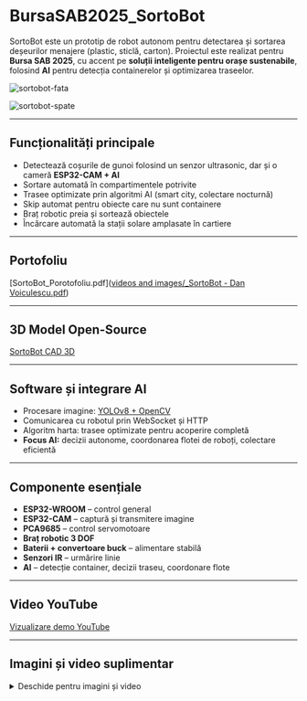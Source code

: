 # BursaSAB2025_SortoBot

SortoBot este un prototip de robot autonom pentru detectarea și sortarea deșeurilor menajere (plastic, sticlă, carton). Proiectul este realizat pentru **Bursa SAB 2025**, cu accent pe **soluții inteligente pentru orașe sustenabile**, folosind **AI** pentru detecția containerelor și optimizarea traseelor.

![sortobot-fata](https://github.com/user-attachments/assets/0be4961a-94c6-4fc7-93eb-86d985d4c41f)

![sortobot-spate](https://github.com/user-attachments/assets/2305cf88-7383-4299-aec0-4dba8b875e03)

---

## Funcționalități principale

- Detectează coșurile de gunoi folosind un senzor ultrasonic, dar și o cameră **ESP32-CAM + AI**
- Sortare automată în compartimentele potrivite
- Trasee optimizate prin algoritmi AI (smart city, colectare nocturnă)
- Skip automat pentru obiecte care nu sunt containere
- Braț robotic preia și sortează obiectele
- Încărcare automată la stații solare amplasate în cartiere

---

## Portofoliu

[SortoBot_Porotofoliu.pdf]([videos and images/_SortoBot - Dan Voiculescu.pdf](https://github.com/Selubipu/SortoBot_Bursa-SAB-2025/blob/main/videos%20and%20images/_SortoBot%20-%20Dan%20Voiculescu.pdf))

---

## 3D Model Open-Source
  
[SortoBot CAD 3D](https://cad.onshape.com/documents/6dcd17111db380910306cb9f/w/09c7ec735f4629dd65699941/e/f97b531a446c7baf1dd965ba?renderMode=0&uiState=68dac0cf62d1e43322b89178)

---

## Software și integrare AI

- Procesare imagine: [YOLOv8 + OpenCV](https://github.com/Selubipu/InfoEducatie2025_SortoBot/blob/main/computer%20vision/bin_detect.py)
- Comunicarea cu robotul prin WebSocket și HTTP
- Algoritm harta: trasee optimizate pentru acoperire completă
- **Focus AI:** decizii autonome, coordonarea flotei de roboți, colectare eficientă

---

## Componente esențiale

- **ESP32-WROOM** – control general
- **ESP32-CAM** – captură și transmitere imagine
- **PCA9685** – control servomotoare
- **Braț robotic 3 DOF**
- **Baterii + convertoare buck** – alimentare stabilă
- **Senzori IR** – urmărire linie
- **AI** – detecție container, decizii traseu, coordonare flote

---

## Video YouTube

[Vizualizare demo YouTube](https://youtu.be/pKOb_VRmZ50)

---

## Imagini și video suplimentar

<details>
  <summary>Deschide pentru imagini și video</summary>

  ![Schema logică](https://github.com/user-attachments/assets/4635153e-174f-4f07-bb7c-84c2de5af619)

  [Video demo](https://github.com/user-attachments/assets/23158b6e-8c34-4196-94d6-50561dbbfcba)

  ![Robot montat](https://github.com/user-attachments/assets/a9da2578-b35f-405a-b837-394831c31751)

  ![Robot asamblat](https://github.com/user-attachments/assets/f626d822-4479-4860-8af2-110f2207b43f)

</details>

